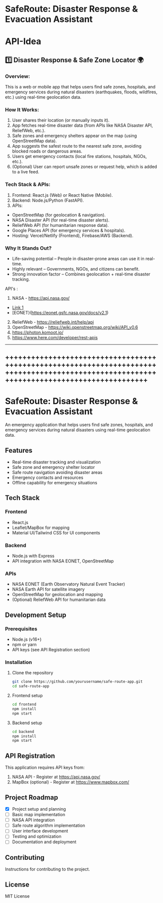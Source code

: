 # SafeRoute: Disaster Response & Evacuation Assistant

# API-Idea

## 1️⃣ Disaster Response & Safe Zone Locator 🌍
### Overview:
This is a web or mobile app that helps users find safe zones, hospitals, and emergency services during natural disasters (earthquakes, floods, wildfires, etc.) using real-time geolocation data.

### How It Works:
1. User shares their location (or manually inputs it).
2. App fetches real-time disaster data (from APIs like NASA Disaster API, ReliefWeb, etc.).
3. Safe zones and emergency shelters appear on the map (using OpenStreetMap data).
4. App suggests the safest route to the nearest safe zone, avoiding blocked roads or dangerous areas.
5. Users get emergency contacts (local fire stations, hospitals, NGOs, etc.).
6. (Optional) User can report unsafe zones or request help, which is added to a live feed.

### Tech Stack & APIs:
1. Frontend: React.js (Web) or React Native (Mobile).
2. Backend: Node.js/Python (FastAPI).
3. APIs:
- OpenStreetMap (for geolocation & navigation).
- NASA Disaster API (for real-time disaster alerts).
- ReliefWeb API (for humanitarian response data).
- Google Places API (for emergency services & hospitals).
- Hosting: Vercel/Netlify (Frontend), Firebase/AWS (Backend).

### Why It Stands Out?
- Life-saving potential – People in disaster-prone areas can use it in real-time.
- Highly relevant – Governments, NGOs, and citizens can benefit.
- Strong innovation factor – Combines geolocation + real-time disaster tracking.

API's :
1. NASA - https://api.nasa.gov/
- [Link 1](https://worldview.earthdata.nasa.gov/?v=72.90204749683377,19.086367401115417,73.09423884362047,19.17175059691467&l=Reference_Labels_15m,Reference_Features_15m,Coastlines_15m,HLS_L30_Nadir_BRDF_Adjusted_Reflectance,Land_Water_Map&lg=true&l1=Reference_Labels_15m,Reference_Features_15m,Coastlines_15m,MODIS_Aqua_Cloud_Top_Pressure_Day&lg1=true&ca=false&cv=46&s=79.4433,23.3794&t=2023-04-30-T00%3A00%3A00Z&t1=2025-04-04-T05%3A56%3A43Z)
- [EONET}(https://eonet.gsfc.nasa.gov/docs/v2.1)
2. ReliefWeb - https://reliefweb.int/help/api
3. OpenStreetMap - https://wiki.openstreetmap.org/wiki/API_v0.6
4. https://photon.komoot.io/
5. https://www.here.com/developer/rest-apis













------------------------------------------------------------------------------------------------------------------------------------------
++++++++++++++++++++++++++++++++++++++++++++++++++++++++++++++++++++++++++++++++++++++++++++++++++++++++++++++++++++++++++++++++++++++++++
------------------------------------------------------------------------------------------------------------------------------------------

# SafeRoute: Disaster Response & Evacuation Assistant

An emergency application that helps users find safe zones, hospitals, and emergency services during natural disasters using real-time geolocation data.

## Features

- Real-time disaster tracking and visualization
- Safe zone and emergency shelter locator
- Safe route navigation avoiding disaster areas
- Emergency contacts and resources
- Offline capability for emergency situations

## Tech Stack

### Frontend
- React.js
- Leaflet/MapBox for mapping
- Material UI/Tailwind CSS for UI components

### Backend
- Node.js with Express
- API integration with NASA EONET, OpenStreetMap

### APIs
- NASA EONET (Earth Observatory Natural Event Tracker)
- NASA Earth API for satellite imagery
- OpenStreetMap for geolocation and mapping
- (Optional) ReliefWeb API for humanitarian data

## Development Setup

### Prerequisites
- Node.js (v16+)
- npm or yarn
- API keys (see API Registration section)

### Installation
1. Clone the repository
   ```bash
   git clone https://github.com/yourusername/safe-route-app.git
   cd safe-route-app
   ```

2. Frontend setup
   ```bash
   cd frontend
   npm install
   npm start
   ```

3. Backend setup
   ```bash
   cd backend
   npm install
   npm start
   ```

## API Registration

This application requires API keys from:
1. NASA API - Register at https://api.nasa.gov/
2. MapBox (optional) - Register at https://www.mapbox.com/

## Project Roadmap

- [x] Project setup and planning
- [ ] Basic map implementation
- [ ] NASA API integration
- [ ] Safe route algorithm implementation
- [ ] User interface development
- [ ] Testing and optimization
- [ ] Documentation and deployment

## Contributing
Instructions for contributing to the project.

## License
MIT License